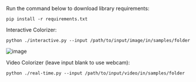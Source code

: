 Run the command below to download library requirements:

`pip install -r requirements.txt`



Interactive Colorizer:

`python ./interactive.py --input /path/to/input/image/in/samples/folder`


![image](https://github.com/user-attachments/assets/3a4795f6-bfe3-499e-8f67-a726b63d6541)


Video Colorizer (leave input blank to use webcam):

`python ./real-time.py --input /path/to/input/video/in/samples/folder`



